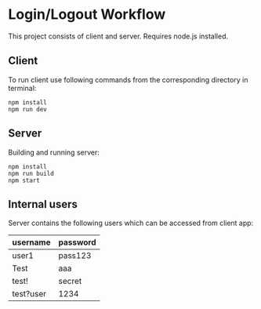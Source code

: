 # Login/Logout Workflow

This project consists of client and server. Requires node.js installed.

## Client

To run client use following commands from the corresponding directory in terminal:

```
npm install
npm run dev
```

## Server

Building and running server:

```
npm install
npm run build
npm start
```

## Internal users

Server contains the following users which can be accessed from client app:

| username  | password |
| --------- | -------- |
| user1     | pass123  |
| Test      | aaa      |
| test!     | secret   |
| test?user | 1234     |
